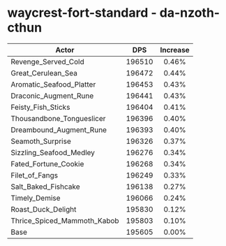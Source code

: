 # waycrest-fort-standard - da-nzoth-cthun
| Actor | DPS | Increase |
|---|:---:|:---:|
|Revenge_Served_Cold|196510|0.46%|
|Great_Cerulean_Sea|196472|0.44%|
|Aromatic_Seafood_Platter|196453|0.43%|
|Draconic_Augment_Rune|196441|0.43%|
|Feisty_Fish_Sticks|196404|0.41%|
|Thousandbone_Tongueslicer|196396|0.40%|
|Dreambound_Augment_Rune|196393|0.40%|
|Seamoth_Surprise|196326|0.37%|
|Sizzling_Seafood_Medley|196276|0.34%|
|Fated_Fortune_Cookie|196268|0.34%|
|Filet_of_Fangs|196249|0.33%|
|Salt_Baked_Fishcake|196138|0.27%|
|Timely_Demise|196066|0.24%|
|Roast_Duck_Delight|195830|0.12%|
|Thrice_Spiced_Mammoth_Kabob|195803|0.10%|
|Base|195605|0.00%|
